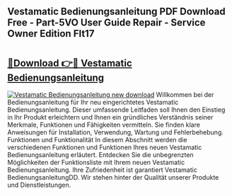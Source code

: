 ## Vestamatic Bedienungsanleitung PDF Download Free - Part-5VO User Guide Repair - Service Owner Edition FIt17

# <h2><a href="http://df1uh6m.blite.top/?on=Vestamatic+Bedienungsanleitung">🔗Download 👉🔴 Vestamatic Bedienungsanleitung</a></h2>

[![Vestamatic Bedienungsanleitung new download](https://i.imgur.com/lujVjoI.png)](http://df1uh6m.blite.top/?on=Vestamatic+Bedienungsanleitung)
Willkommen bei der Bedienungsanleitung für Ihr neu eingerichtetes Vestamatic Bedienungsanleitung. Dieser umfassende Leitfaden soll Ihnen den Einstieg in Ihr Produkt erleichtern und Ihnen ein gründliches Verständnis seiner Merkmale, Funktionen und Fähigkeiten vermitteln. Sie finden klare Anweisungen für Installation, Verwendung, Wartung und Fehlerbehebung. Funktionen und Funktionalität In diesem Abschnitt werden die verschiedenen Funktionen und Funktionen Ihres neuen Vestamatic Bedienungsanleitung erläutert. Entdecken Sie die unbegrenzten Möglichkeiten der Funktionsliste mit Ihrem neuen Vestamatic Bedienungsanleitung. Ihre Zufriedenheit ist garantiert Vestamatic BedienungsanleitungDD. Wir stehen hinter der Qualität unserer Produkte und Dienstleistungen.
